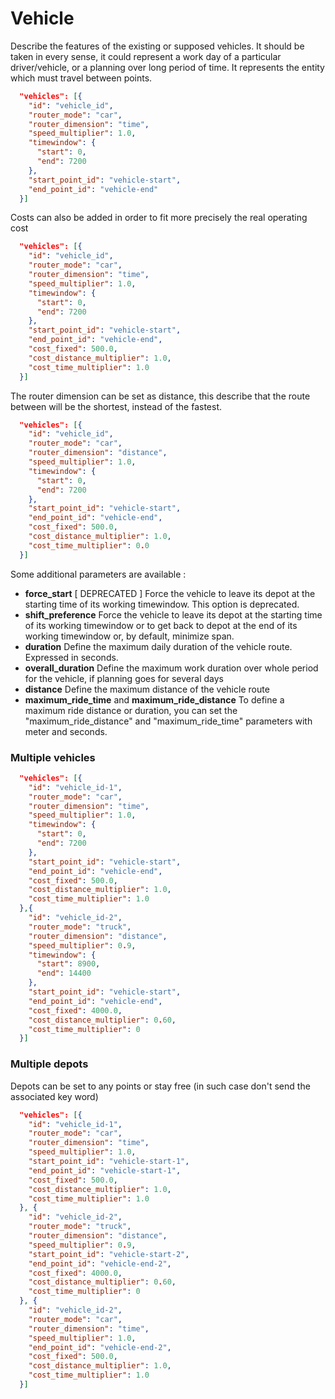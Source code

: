 # Vehicle

Describe the features of the existing or supposed vehicles. It should be taken in every sense, it could represent a work day of a particular driver/vehicle, or a planning over long period of time. It represents the entity which must travel between points.
```json
  "vehicles": [{
    "id": "vehicle_id",
    "router_mode": "car",
    "router_dimension": "time",
    "speed_multiplier": 1.0,
    "timewindow": {
      "start": 0,
      "end": 7200
    },
    "start_point_id": "vehicle-start",
    "end_point_id": "vehicle-end"
  }]
```

Costs can also be added in order to fit more precisely the real operating cost

```json
  "vehicles": [{
    "id": "vehicle_id",
    "router_mode": "car",
    "router_dimension": "time",
    "speed_multiplier": 1.0,
    "timewindow": {
      "start": 0,
      "end": 7200
    },
    "start_point_id": "vehicle-start",
    "end_point_id": "vehicle-end",
    "cost_fixed": 500.0,
    "cost_distance_multiplier": 1.0,
    "cost_time_multiplier": 1.0
  }]
```

The router dimension can be set as distance, this describe that the route between will be the shortest, instead of the fastest.

```json
  "vehicles": [{
    "id": "vehicle_id",
    "router_mode": "car",
    "router_dimension": "distance",
    "speed_multiplier": 1.0,
    "timewindow": {
      "start": 0,
      "end": 7200
    },
    "start_point_id": "vehicle-start",
    "end_point_id": "vehicle-end",
    "cost_fixed": 500.0,
    "cost_distance_multiplier": 1.0,
    "cost_time_multiplier": 0.0
  }]
```

Some additional parameters are available :

* **force_start** [ DEPRECATED ] Force the vehicle to leave its depot at the starting time of its working timewindow. This option is deprecated.
* **shift_preference** Force the vehicle to leave its depot at the starting time of its working timewindow or to get back to depot at the end of its working timewindow or, by default, minimize span.
* **duration** Define the maximum daily duration of the vehicle route. Expressed in seconds.
* **overall_duration** Define the maximum work duration over whole period for the vehicle, if planning goes for several days
* **distance** Define the maximum distance of the vehicle route
* **maximum_ride_time** and **maximum_ride_distance** To define a maximum ride distance or duration, you can set the "maximum_ride_distance" and "maximum_ride_time" parameters with meter and seconds.

### Multiple vehicles

```json
  "vehicles": [{
    "id": "vehicle_id-1",
    "router_mode": "car",
    "router_dimension": "time",
    "speed_multiplier": 1.0,
    "timewindow": {
      "start": 0,
      "end": 7200
    },
    "start_point_id": "vehicle-start",
    "end_point_id": "vehicle-end",
    "cost_fixed": 500.0,
    "cost_distance_multiplier": 1.0,
    "cost_time_multiplier": 1.0
  },{
    "id": "vehicle_id-2",
    "router_mode": "truck",
    "router_dimension": "distance",
    "speed_multiplier": 0.9,
    "timewindow": {
      "start": 8900,
      "end": 14400
    },
    "start_point_id": "vehicle-start",
    "end_point_id": "vehicle-end",
    "cost_fixed": 4000.0,
    "cost_distance_multiplier": 0.60,
    "cost_time_multiplier": 0
  }]
```

### Multiple depots

Depots can be set to any points or stay free (in such case don\'t send the associated key word)

```json
  "vehicles": [{
    "id": "vehicle_id-1",
    "router_mode": "car",
    "router_dimension": "time",
    "speed_multiplier": 1.0,
    "start_point_id": "vehicle-start-1",
    "end_point_id": "vehicle-start-1",
    "cost_fixed": 500.0,
    "cost_distance_multiplier": 1.0,
    "cost_time_multiplier": 1.0
  }, {
    "id": "vehicle_id-2",
    "router_mode": "truck",
    "router_dimension": "distance",
    "speed_multiplier": 0.9,
    "start_point_id": "vehicle-start-2",
    "end_point_id": "vehicle-end-2",
    "cost_fixed": 4000.0,
    "cost_distance_multiplier": 0.60,
    "cost_time_multiplier": 0
  }, {
    "id": "vehicle_id-2",
    "router_mode": "car",
    "router_dimension": "time",
    "speed_multiplier": 1.0,
    "end_point_id": "vehicle-end-2",
    "cost_fixed": 500.0,
    "cost_distance_multiplier": 1.0,
    "cost_time_multiplier": 1.0
  }]
```

